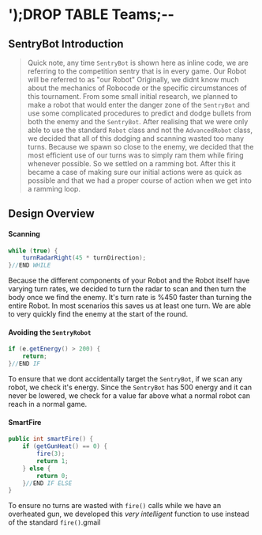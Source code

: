 # ');DROP TABLE Teams;--

## SentryBot Introduction

>Quick note, any time `SentryBot` is shown here as inline code, we are referring to the competition sentry that is in every game. Our Robot will be referred to as "our Robot" 
Originally, we didnt know much about the mechanics of Robocode or the specific circumstances of this tournament. From some small initial research, we planned to make a robot that would enter the danger zone of the `SentryBot` and use some complicated procedures to predict and dodge bullets from both the enemy and the `SentryBot`. After realising that we were only able to use the standard `Robot` class and not the `AdvancedRobot` class, we decided that all of this dodging and scanning wasted too many turns. Because we spawn so close to the enemy, we decided that the most efficient use of our turns was to simply ram them while firing whenever possible. So we settled on a ramming bot. After this it became a case of making sure our initial actions were as quick as possible and that we had a proper course of action when we get into a ramming loop.

## Design Overview

#### Scanning
```java
while (true) {
	turnRadarRight(45 * turnDirection);
}//END WHILE
```
Because the different components of your Robot and the Robot itself have varying turn rates, we decided to turn the radar to scan and then turn the body once we find the enemy. It's turn rate is %450 faster than turning the entire Robot. In most scenarios this saves us at least one turn. We are able to very quickly find the enemy at the start of the round.

#### Avoiding the `SentryRobot`
```java
if (e.getEnergy() > 200) {
	return;
}//END IF
```
To ensure that we dont accidentally target the `SentryBot`, if we scan any robot, we check it's energy. Since the `SentryBot` has 500 energy and it can never be lowered, we check for a value far above what a normal robot can reach in a normal game.

#### SmartFire
```java
public int smartFire() {
	if (getGunHeat() == 0) {
		fire(3);
		return 1;
	} else {
		return 0;
	}//END IF ELSE
}
```
To ensure no turns are wasted with `fire()` calls while we have an overheated gun, we developed this *very intelligent* function to use instead of the standard `fire()`.gmail
